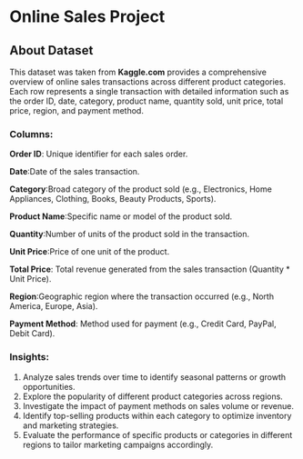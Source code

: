 # Online Sales Project
## About Dataset
This dataset was taken from **Kaggle.com** provides a comprehensive overview of online sales transactions across different product categories. Each row represents a single transaction with detailed information such as the order ID, date, category, product name, quantity sold, unit price, total price, region, and payment method.
### Columns:
  **Order ID**: Unique identifier for each sales order.
  
  **Date**:Date of the sales transaction.
  
  **Category**:Broad category of the product sold (e.g., Electronics, Home Appliances, Clothing, Books, Beauty Products, Sports).
  
  **Product Name**:Specific name or model of the product sold.
  
  **Quantity**:Number of units of the product sold in the transaction.
  
  **Unit Price**:Price of one unit of the product.
  
  **Total Price**: Total revenue generated from the sales transaction (Quantity * Unit Price).
  
  **Region**:Geographic region where the transaction occurred (e.g., North America, Europe, Asia).
  
  **Payment Method**: Method used for payment (e.g., Credit Card, PayPal, Debit Card).

### Insights:
1. Analyze sales trends over time to identify seasonal patterns or growth opportunities.
2. Explore the popularity of different product categories across regions.
3. Investigate the impact of payment methods on sales volume or revenue.
4. Identify top-selling products within each category to optimize inventory and marketing strategies.
5. Evaluate the performance of specific products or categories in different regions to tailor marketing campaigns accordingly.
